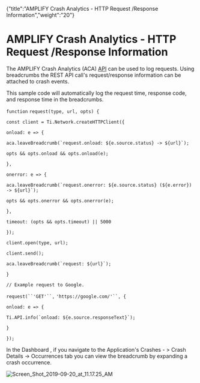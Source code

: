 {"title":"AMPLIFY Crash Analytics - HTTP Request /Response Information","weight":"20"} 

# AMPLIFY Crash Analytics - HTTP Request /Response Information

The AMPLIFY Crash Analytics (ACA) [API](https://docs.appcelerator.com/platform/latest/#!/api/Modules.ACA) can be used to log requests. Using breadcrumbs the REST API call's request/response information can be attached to crash events.

This sample code will automatically log the request time, response code, and response time in the breadcrumbs.

`function` `request(type, url, opts) {`

`const client = Ti.Network.createHTTPClient({`

`onload: e => {`

``aca.leaveBreadcrumb(`request.onload: ${e.source.status} -> ${url}`);``

`opts && opts.onload && opts.onload(e);`

`},`

`onerror: e => {`

``aca.leaveBreadcrumb(`request.onerror: ${e.source.status} (${e.error}) -> ${url}`);``

`opts && opts.onerror && opts.onerror(e);`

`},`

`timeout: (opts && opts.timeout) || 5000`

`});`

`client.open(type, url);`

`client.send();`

``aca.leaveBreadcrumb(`request: ${url}`);``

`}`

`// Example request to Google.`

`request(``'GET'``,` `'https://google.com/'``, {`

`onload: e => {`

``Ti.API.info(`onload: ${e.source.responseText}`);``

`}`

`});`

In the Dashboard , if you navigate to the Application's Crashes - > Crash Details -> Occurrences tab you can view the breadcrumb by expanding a crash occurrence.

![Screen_Shot_2019-09-20_at_11.17.25_AM](/Images/appc/download/attachments/60148834/Screen_Shot_2019-09-20_at_11.17.25_AM.png)